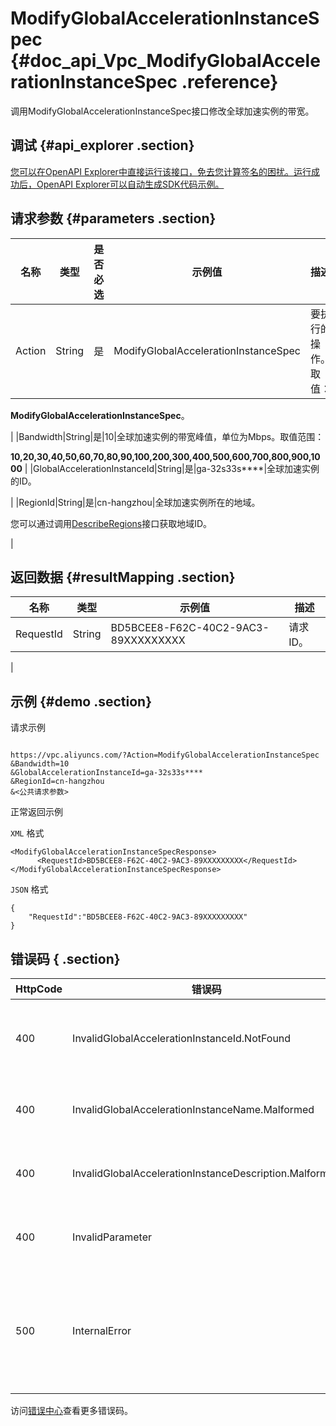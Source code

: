 # ModifyGlobalAccelerationInstanceSpec {#doc_api_Vpc_ModifyGlobalAccelerationInstanceSpec .reference}

调用ModifyGlobalAccelerationInstanceSpec接口修改全球加速实例的带宽。

## 调试 {#api_explorer .section}

[您可以在OpenAPI Explorer中直接运行该接口，免去您计算签名的困扰。运行成功后，OpenAPI Explorer可以自动生成SDK代码示例。](https://api.aliyun.com/#product=Vpc&api=ModifyGlobalAccelerationInstanceSpec&type=RPC&version=2016-04-28)

## 请求参数 {#parameters .section}

|名称|类型|是否必选|示例值|描述|
|--|--|----|---|--|
|Action|String|是|ModifyGlobalAccelerationInstanceSpec|要执行的操作。 取值：

 **ModifyGlobalAccelerationInstanceSpec**。

 |
|Bandwidth|String|是|10|全球加速实例的带宽峰值，单位为Mbps。取值范围：

 **10,20,30,40,50,60,70,80,90,100,200,300,400,500,600,700,800,900,1000** |
|GlobalAccelerationInstanceId|String|是|ga-32s33s\*\*\*\*|全球加速实例的ID。

 |
|RegionId|String|是|cn-hangzhou|全球加速实例所在的地域。

 您可以通过调用[DescribeRegions](~~36063~~)接口获取地域ID。

 |

## 返回数据 {#resultMapping .section}

|名称|类型|示例值|描述|
|--|--|---|--|
|RequestId|String|BD5BCEE8-F62C-40C2-9AC3-89XXXXXXXXX|请求ID。

 |

## 示例 {#demo .section}

请求示例

``` {#request_demo}

https://vpc.aliyuncs.com/?Action=ModifyGlobalAccelerationInstanceSpec
&Bandwidth=10
&GlobalAccelerationInstanceId=ga-32s33s****
&RegionId=cn-hangzhou
&<公共请求参数>

```

正常返回示例

`XML` 格式

``` {#xml_return_success_demo}
<ModifyGlobalAccelerationInstanceSpecResponse>
      <RequestId>BD5BCEE8-F62C-40C2-9AC3-89XXXXXXXXX</RequestId>
</ModifyGlobalAccelerationInstanceSpecResponse>
```

`JSON` 格式

``` {#json_return_success_demo}
{
	"RequestId":"BD5BCEE8-F62C-40C2-9AC3-89XXXXXXXXX"
}
```

## 错误码 { .section}

|HttpCode|错误码|错误信息|描述|
|--------|---|----|--|
|400|InvalidGlobalAccelerationInstanceId.NotFound|The specified GlobalAccelerationInstanceId is not found.|全球加速实例不存在。|
|400|InvalidGlobalAccelerationInstanceName.Malformed|The specified Name is not valid.|名称格式不正确。|
|400|InvalidGlobalAccelerationInstanceDescription.Malformed|The specified Description is not valid.|描述格式不正确。|
|400|InvalidParameter|The parameter is invalid.|该参数值不合法。|
|500|InternalError|The request processing has failed due to some unknown error.|请求处理由于某些未知错误失败。|

访问[错误中心](https://error-center.aliyun.com/status/product/Vpc)查看更多错误码。

